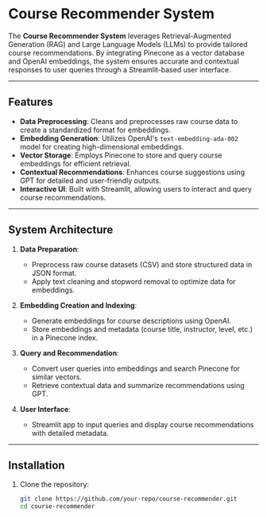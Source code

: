 # Course Recommender System

The **Course Recommender System** leverages Retrieval-Augmented Generation (RAG) and Large Language Models (LLMs) to provide tailored course recommendations. By integrating Pinecone as a vector database and OpenAI embeddings, the system ensures accurate and contextual responses to user queries through a Streamlit-based user interface.

---

## Features

- **Data Preprocessing**: Cleans and preprocesses raw course data to create a standardized format for embeddings.
- **Embedding Generation**: Utilizes OpenAI's `text-embedding-ada-002` model for creating high-dimensional embeddings.
- **Vector Storage**: Employs Pinecone to store and query course embeddings for efficient retrieval.
- **Contextual Recommendations**: Enhances course suggestions using GPT for detailed and user-friendly outputs.
- **Interactive UI**: Built with Streamlit, allowing users to interact and query course recommendations.

---

## System Architecture

1. **Data Preparation**:
   - Preprocess raw course datasets (CSV) and store structured data in JSON format.
   - Apply text cleaning and stopword removal to optimize data for embeddings.

2. **Embedding Creation and Indexing**:
   - Generate embeddings for course descriptions using OpenAI.
   - Store embeddings and metadata (course title, instructor, level, etc.) in a Pinecone index.

3. **Query and Recommendation**:
   - Convert user queries into embeddings and search Pinecone for similar vectors.
   - Retrieve contextual data and summarize recommendations using GPT.

4. **User Interface**:
   - Streamlit app to input queries and display course recommendations with detailed metadata.

---

## Installation

1. Clone the repository:
   ```bash
   git clone https://github.com/your-repo/course-recommender.git
   cd course-recommender
